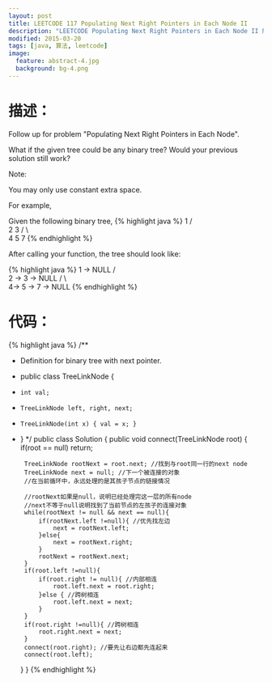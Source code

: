 ```yaml
---
layout: post
title: LEETCODE 117 Populating Next Right Pointers in Each Node II
description: "LEETCODE Populating Next Right Pointers in Each Node II 解题报告"
modified: 2015-03-20
tags: [java, 算法, leetcode]
image:
  feature: abstract-4.jpg
  background: bg-4.png
---
```


# 描述：
Follow up for problem "Populating Next Right Pointers in Each Node".

What if the given tree could be any binary tree? Would your previous solution still work?

Note:

You may only use constant extra space.

<!--more-->

For example,

Given the following binary tree,
{% highlight java %}
         1
       /  \
      2    3
     / \    \
    4   5    7
{% endhighlight %}

After calling your function, the tree should look like:

{% highlight java %}
         1 -> NULL
       /  \
      2 -> 3 -> NULL
     / \    \
    4-> 5 -> 7 -> NULL
{% endhighlight %}

# 代码：
{% highlight java %}
/**
 * Definition for binary tree with next pointer.
 * public class TreeLinkNode {
 *     int val;
 *     TreeLinkNode left, right, next;
 *     TreeLinkNode(int x) { val = x; }
 * }
 */
public class Solution {
    public void connect(TreeLinkNode root) {
        if(root == null) return;

        TreeLinkNode rootNext = root.next; //找到与root同一行的next node
        TreeLinkNode next = null; //下一个被连接的对象
        //在当前循环中，永远处理的是其孩子节点的链接情况

        //rootNext如果是null，说明已经处理完这一层的所有node
        //next不等于null说明找到了当前节点的左孩子的连接对象
        while(rootNext != null && next == null){
            if(rootNext.left !=null){ //优先找左边
                next = rootNext.left;
            }else{
                next = rootNext.right;
            }
            rootNext = rootNext.next;
        }
        if(root.left !=null){
            if(root.right != null){ //内部相连
                root.left.next = root.right;
            }else { //跨树相连
                root.left.next = next;
            }
        }
        if(root.right !=null){ //跨树相连
            root.right.next = next;
        }
        connect(root.right); //要先让右边都先连起来
        connect(root.left);
    }
}
{% endhighlight %}